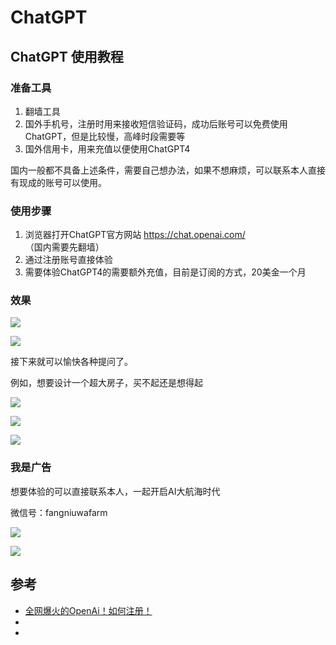 # ChatGPT 

## ChatGPT 使用教程

### 准备工具

1. 翻墙工具
2. 国外手机号，注册时用来接收短信验证码，成功后账号可以免费使用ChatGPT，但是比较慢，高峰时段需要等
3. 国外信用卡，用来充值以便使用ChatGPT4

国内一般都不具备上述条件，需要自己想办法，如果不想麻烦，可以联系本人直接有现成的账号可以使用。

### 使用步骤

1. 浏览器打开ChatGPT官方网站 https://chat.openai.com/ （国内需要先翻墙）
2. 通过注册账号直接体验
3. 需要体验ChatGPT4的需要额外充值，目前是订阅的方式，20美金一个月

### 效果

![](assert/chatgpt/WechatIMG91.jpeg)

![](assert/chatgpt/WechatIMG92.jpeg)

接下来就可以愉快各种提问了。

例如，想要设计一个超大房子，买不起还是想得起

![](assert/chatgpt/WechatIMG93.png)

![](assert/chatgpt/WechatIMG94.png)

![](assert/chatgpt/WechatIMG95.png)

### 我是广告

想要体验的可以直接联系本人，一起开启AI大航海时代

微信号：fangniuwafarm

![](assert/contactme/WechatIMG103.jpeg)

![](assert/contactme/WechatIMG104.jpeg)




## 参考

* [全网爆火的OpenAi！如何注册！](https://zhuanlan.zhihu.com/p/604243836)
* []()
* []()